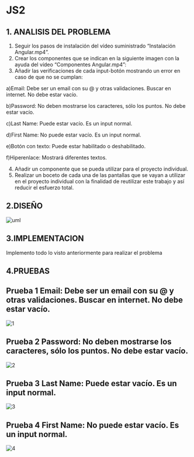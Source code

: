 # JS2

## 1. ANALISIS DEL PROBLEMA   
1. Seguir los pasos de instalación del vídeo suministrado “Instalación Angular.mp4”.
2. Crear los componentes que se indican en la siguiente imagen con la ayuda del vídeo “Componentes Angular.mp4”:
3. Añadir las verificaciones de cada input-botón mostrando un error en caso de que no se cumplan:

a)Email: Debe ser un email con su @ y otras validaciones. Buscar en internet. No debe estar vacío.

b)Password: No deben mostrarse los caracteres, sólo los puntos. No debe estar vacío.

c)Last Name: Puede estar vacío. Es un input normal.

d)First Name: No puede estar vacío. Es un input normal.

e)Botón con texto: Puede estar habilitado o deshabilitado.

f)Hiperenlace: Mostrará diferentes textos.

4. Añadir un componente que se pueda utilizar para el proyecto individual.
5. Realizar un boceto de cada una de las pantallas que se vayan a utilizar en el proyecto individual con la finalidad de reutilizar este trabajo y así reducir el esfuerzo total.

## 2.DISEÑO
![uml](../boceto.png)

## 3.IMPLEMENTACION
Implemento todo lo visto anteriormente para realizar el problema

## 4.PRUEBAS

## Prueba 1 Email: Debe ser un email con su @ y otras validaciones. Buscar en internet. No debe estar vacío.
![1](../1.gif)
## Prueba 2 Password: No deben mostrarse los caracteres, sólo los puntos. No debe estar vacío.
![2](../2.gif)
## Prueba 3 Last Name: Puede estar vacío. Es un input normal.
![3](../3.gif)
## Prueba 4 First Name: No puede estar vacío. Es un input normal.
![4](../4.gif)

